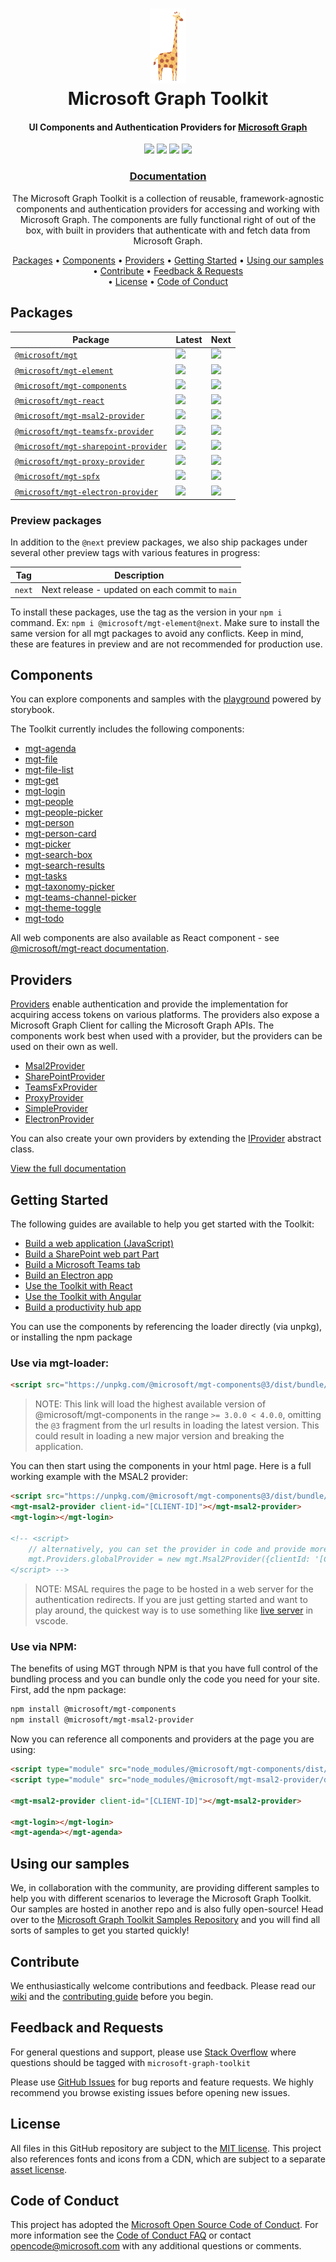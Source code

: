<h1 align="center">
  <a href="#"><img height="120" src="https://github.com/microsoftgraph/microsoft-graph-toolkit/raw/main/assets/graff.png" title="Graff the Giraffe"></a>
  <br>
  Microsoft Graph Toolkit
</h1>

<h4 align="center">UI Components and Authentication Providers for <a href="https://graph.microsoft.com">Microsoft Graph</a></h4>

<p align="center">
  <a href="https://stackoverflow.com/questions/tagged/microsoft-graph-toolkit" target="_blank" rel="noreferrer noopener"><img src="https://img.shields.io/stackexchange/stackoverflow/t/microsoft-graph-toolkit.svg"></a>
  <img src="https://github.com/microsoftgraph/microsoft-graph-toolkit/workflows/Build%20CI/badge.svg" /> <a href="https://mgt.dev" target="_blank" rel="noreferrer noopener"><img src="https://cdn.jsdelivr.net/gh/storybookjs/brand@master/badge/badge-storybook.svg"></a> <a href="https://github.com/microsoftgraph/microsoft-graph-toolkit/issues?q=is%3Aissue+is%3Aopen+label%3A%22good+first+issue%22" target="_blank" rel="noreferrer noopener"><img src="https://img.shields.io/github/issues/microsoftgraph/microsoft-graph-toolkit/good%20first%20issue?color=brightgreen"></a>
</p>

<h3 align="center"><a href="https://aka.ms/mgt/docs" target="_blank" rel="noreferrer noopener">Documentation</a></h3>

<p align="center">
  The Microsoft Graph Toolkit is a collection of reusable, framework-agnostic components and authentication providers for accessing and working with Microsoft Graph. The components are fully functional right of out of the box, with built in providers that authenticate with and fetch data from Microsoft Graph.
</p>

<p align="center">
  <a href="#packages">Packages</a> • <a href="#components">Components</a> • <a href="#providers">Providers</a> • <a href="#getting-started">Getting Started</a> • <a href="#using-our-samples">Using our samples</a> • <a href="#contribute">Contribute</a> • <a href="#feedback-and-requests">Feedback & Requests</a> <br>• <a href="#license">License</a> • <a href="#code-of-conduct">Code of Conduct</a>
</p>

## Packages

| Package                                                                                                    | Latest                                                                                  | Next                                                                                  |
| ---------------------------------------------------------------------------------------------------------- | --------------------------------------------------------------------------------------- | ------------------------------------------------------------------------------------- |
| [`@microsoft/mgt`](https://www.npmjs.com/package/@microsoft/mgt)                                           | <img src="https://img.shields.io/npm/v/@microsoft/mgt/latest.svg">                      | <img src="https://img.shields.io/npm/v/@microsoft/mgt/next.svg">                      |
| [`@microsoft/mgt-element`](https://www.npmjs.com/package/@microsoft/mgt-element)                           | <img src="https://img.shields.io/npm/v/@microsoft/mgt-element/latest.svg">              | <img src="https://img.shields.io/npm/v/@microsoft/mgt-element/next.svg">              |
| [`@microsoft/mgt-components`](https://www.npmjs.com/package/@microsoft/mgt-components)                     | <img src="https://img.shields.io/npm/v/@microsoft/mgt-components/latest.svg">           | <img src="https://img.shields.io/npm/v/@microsoft/mgt-components/next.svg">           |
| [`@microsoft/mgt-react`](https://www.npmjs.com/package/@microsoft/mgt-react)                               | <img src="https://img.shields.io/npm/v/@microsoft/mgt-react/latest.svg">                | <img src="https://img.shields.io/npm/v/@microsoft/mgt-react/next.svg">                |
| [`@microsoft/mgt-msal2-provider`](https://www.npmjs.com/package/@microsoft/mgt-msal2-provider)             | <img src="https://img.shields.io/npm/v/@microsoft/mgt-msal2-provider/latest.svg">       | <img src="https://img.shields.io/npm/v/@microsoft/mgt-msal2-provider/next.svg">       |
| [`@microsoft/mgt-teamsfx-provider`](https://www.npmjs.com/package/@microsoft/mgt-teamsfx-provider)         | <img src="https://img.shields.io/npm/v/@microsoft/mgt-teamsfx-provider/latest.svg">     | <img src="https://img.shields.io/npm/v/@microsoft/mgt-teamsfx-provider/next.svg">     |
| [`@microsoft/mgt-sharepoint-provider`](https://www.npmjs.com/package/@microsoft/mgt-sharepoint-provider)   | <img src="https://img.shields.io/npm/v/@microsoft/mgt-sharepoint-provider/latest.svg">  | <img src="https://img.shields.io/npm/v/@microsoft/mgt-sharepoint-provider/next.svg">  |
| [`@microsoft/mgt-proxy-provider`](https://www.npmjs.com/package/@microsoft/mgt-proxy-provider)             | <img src="https://img.shields.io/npm/v/@microsoft/mgt-proxy-provider/latest.svg">       | <img src="https://img.shields.io/npm/v/@microsoft/mgt-proxy-provider/next.svg">       |
| [`@microsoft/mgt-spfx`](https://www.npmjs.com/package/@microsoft/mgt-spfx)                                 | <img src="https://img.shields.io/npm/v/@microsoft/mgt-spfx/latest.svg">                 | <img src="https://img.shields.io/npm/v/@microsoft/mgt-spfx/next.svg">                 |
| [`@microsoft/mgt-electron-provider`](https://www.npmjs.com/package/@microsoft/mgt-electron-provider)       | <img src="https://img.shields.io/npm/v/@microsoft/mgt-electron-provider/latest.svg">    | <img src="https://img.shields.io/npm/v/@microsoft/mgt-electron-provider/next.svg">    |

### Preview packages

In addition to the `@next` preview packages, we also ship packages under several other preview tags with various features in progress:

| Tag             | Description                                                              |
| --------------- | ------------------------------------------------------------------------ |
| `next`          | Next release - updated on each commit to `main`                          |

To install these packages, use the tag as the version in your `npm i` command. Ex: `npm i @microsoft/mgt-element@next`. Make sure to install the same version for all mgt packages to avoid any conflicts. Keep in mind, these are features in preview and are not recommended for production use.


## Components

You can explore components and samples with the [playground](https://mgt.dev) powered by storybook.

The Toolkit currently includes the following components:

* [mgt-agenda](https://learn.microsoft.com/graph/toolkit/components/agenda)
* [mgt-file](https://learn.microsoft.com/graph/toolkit/components/file)
* [mgt-file-list](https://learn.microsoft.com/graph/toolkit/components/file-list)
* [mgt-get](https://learn.microsoft.com/graph/toolkit/components/get)
* [mgt-login](https://learn.microsoft.com/graph/toolkit/components/login)
* [mgt-people](https://learn.microsoft.com/graph/toolkit/components/people)
* [mgt-people-picker](https://learn.microsoft.com/graph/toolkit/components/people-picker)
* [mgt-person](https://learn.microsoft.com/graph/toolkit/components/person)
* [mgt-person-card](https://learn.microsoft.com/graph/toolkit/components/person-card)
* [mgt-picker](https://learn.microsoft.com/en-us/graph/toolkit/components/picker)
* [mgt-search-box](https://learn.microsoft.com/graph/toolkit/components/person-box)
* [mgt-search-results](https://learn.microsoft.com/graph/toolkit/components/search-results)
* [mgt-tasks](https://learn.microsoft.com/graph/toolkit/components/tasks)
* [mgt-taxonomy-picker](https://learn.microsoft.com/graph/toolkit/components/taxonomy-picker)
* [mgt-teams-channel-picker](https://learn.microsoft.com/graph/toolkit/components/teams-channel-picker)
* [mgt-theme-toggle](https://learn.microsoft.com/graph/toolkit/components/theme-toggle)
* [mgt-todo](https://learn.microsoft.com/graph/toolkit/components/todo)


All web components are also available as React component - see [@microsoft/mgt-react documentation](https://learn.microsoft.com/graph/toolkit/get-started/mgt-react).

## Providers

[Providers](https://learn.microsoft.com/graph/toolkit/providers/providers) enable authentication and provide the implementation for acquiring access tokens on various platforms. The providers also expose a Microsoft Graph Client for calling the Microsoft Graph APIs. The components work best when used with a provider, but the providers can be used on their own as well.

* [Msal2Provider](https://learn.microsoft.com/graph/toolkit/providers/msal2)
* [SharePointProvider](https://learn.microsoft.com/graph/toolkit/providers/sharepoint)
* [TeamsFxProvider](https://learn.microsoft.com/graph/toolkit/providers/teamsfx)
* [ProxyProvider](https://learn.microsoft.com/graph/toolkit/providers/proxy)
* [SimpleProvider](https://learn.microsoft.com/graph/toolkit/providers/custom)
* [ElectronProvider](https://learn.microsoft.com/graph/toolkit/providers/electron)

You can also create your own providers by extending the [IProvider](https://learn.microsoft.com/graph/toolkit/providers/custom) abstract class.

[View the full documentation](https://learn.microsoft.com/graph/toolkit/overview)

## Getting Started

The following guides are available to help you get started with the Toolkit:
* [Build a web application (JavaScript)](https://learn.microsoft.com/graph/toolkit/get-started/build-a-web-app)
* [Build a SharePoint web part Part](https://learn.microsoft.com/graph/toolkit/get-started/build-a-sharepoint-web-part)
* [Build a Microsoft Teams tab](https://learn.microsoft.com/graph/toolkit/get-started/build-a-microsoft-teams-tab)
* [Build an Electron app](https://learn.microsoft.com/en-us/graph/toolkit/get-started/build-an-electron-app)
* [Use the Toolkit with React](https://learn.microsoft.com/graph/toolkit/get-started/use-toolkit-with-react)
* [Use the Toolkit with Angular](https://learn.microsoft.com/graph/toolkit/get-started/use-toolkit-with-angular)
* [Build a productivity hub app](https://learn.microsoft.com/en-us/graph/toolkit/get-started/building-one-productivity-hub)

You can use the components by referencing the loader directly (via unpkg), or installing the npm package

### Use via mgt-loader:

```html
<script src="https://unpkg.com/@microsoft/mgt-components@3/dist/bundle/mgt-loader.js"></script>
```

> NOTE: This link will load the highest available version of @microsoft/mgt-components in the range `>= 3.0.0 < 4.0.0`, omitting the `@3` fragment from the url results in loading the latest version. This could result in loading a new major version and breaking the application.

You can then start using the components in your html page. Here is a full working example with the MSAL2 provider:

```html
<script src="https://unpkg.com/@microsoft/mgt-components@3/dist/bundle/mgt-loader.js"></script>
<mgt-msal2-provider client-id="[CLIENT-ID]"></mgt-msal2-provider>
<mgt-login></mgt-login>

<!-- <script>
    // alternatively, you can set the provider in code and provide more options
    mgt.Providers.globalProvider = new mgt.Msal2Provider({clientId: '[CLIENT-ID]'});
</script> -->
```

> NOTE: MSAL requires the page to be hosted in a web server for the authentication redirects. If you are just getting started and want to play around, the quickest way is to use something like [live server](https://marketplace.visualstudio.com/items?itemName=ritwickdey.LiveServer) in vscode.

### Use via NPM:

The benefits of using MGT through NPM is that you have full control of the bundling process and you can bundle only the code you need for your site. First, add the npm package:

```bash
npm install @microsoft/mgt-components
npm install @microsoft/mgt-msal2-provider
```

Now you can reference all components and providers at the page you are using:

```html
<script type="module" src="node_modules/@microsoft/mgt-components/dist/es6/index.js"></script>
<script type="module" src="node_modules/@microsoft/mgt-msal2-provider/dist/es6/index.js"></script>

<mgt-msal2-provider client-id="[CLIENT-ID]"></mgt-msal2-provider>

<mgt-login></mgt-login>
<mgt-agenda></mgt-agenda>
```

## Using our samples

We, in collaboration with the community, are providing different samples to help you with different scenarios to leverage the Microsoft Graph Toolkit. Our samples are hosted in another repo and is also fully open-source! Head over to the [Microsoft Graph Toolkit Samples Repository](https://aka.ms/mgt/samples) and you will find all sorts of samples to get you started quickly!

## Contribute

We enthusiastically welcome contributions and feedback. Please read our [wiki](https://github.com/microsoftgraph/microsoft-graph-toolkit/wiki) and the [contributing guide](CONTRIBUTING.md) before you begin.

## Feedback and Requests

For general questions and support, please use [Stack Overflow](https://stackoverflow.com/questions/tagged/microsoft-graph-toolkit) where questions should be tagged with `microsoft-graph-toolkit`

Please use [GitHub Issues](https://github.com/microsoftgraph/microsoft-graph-toolkit/issues?q=is%3Aissue+is%3Aopen+sort%3Aupdated-desc) for bug reports and feature requests. We highly recommend you browse existing issues before opening new issues.

## License

All files in this GitHub repository are subject to the [MIT license](https://github.com/microsoftgraph/microsoft-graph-toolkit/blob/main/LICENSE). This project also references fonts and icons from a CDN, which are subject to a separate [asset license](https://static2.sharepointonline.com/files/fabric/assets/license.txt).

## Code of Conduct

This project has adopted the [Microsoft Open Source Code of Conduct](https://opensource.microsoft.com/codeofconduct/). For more information see the [Code of Conduct FAQ](https://opensource.microsoft.com/codeofconduct/faq/) or contact [opencode@microsoft.com](mailto:opencode@microsoft.com) with any additional questions or comments.
